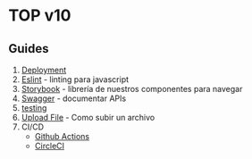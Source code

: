 # TOP v10

## Guides

1. [Deployment](deployment.md)
2. [Eslint](eslint.md) - linting para javascript
3. [Storybook](storybook.md) - librería de nuestros componentes para navegar
4. [Swagger](swagger.md) - documentar APIs
5. [testing](testing.md)
6. [Upload File](upload.md) - Como subir un archivo
7. CI/CD
    - [Github Actions](CI-CD/githubactions.md)
    - [CircleCI](CI-CD/circleci.md)
